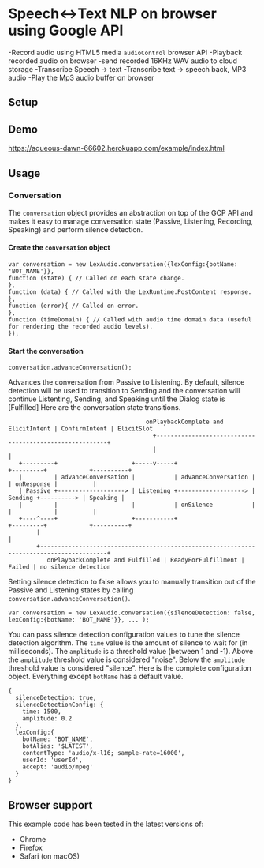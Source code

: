 # Speech<->Text NLP on browser using Google API
-Record audio using HTML5 media `audioControl` browser API
-Playback recorded audio on browser
-send recorded 16KHz WAV audio to cloud storage
-Transcribe Speech -> text
-Transcribe text -> speech back, MP3 audio
-Play the Mp3 audio buffer on browser


## Setup

## Demo
https://aqueous-dawn-66602.herokuapp.com/example/index.html

## Usage


### Conversation
The `conversation` object provides an abstraction on top of the GCP API and makes it easy to manage conversation state (Passive, Listening, Recording, Speaking) and perform silence detection.

#### Create the `conversation` object 
```
var conversation = new LexAudio.conversation({lexConfig:{botName: 'BOT_NAME'}}, 
function (state) { // Called on each state change.
}, 
function (data) { // Called with the LexRuntime.PostContent response.
},
function (error){ // Called on error.
},
function (timeDomain) { // Called with audio time domain data (useful for rendering the recorded audio levels).
});
```
#### Start the conversation
```
conversation.advanceConversation();
```
Advances the conversation from Passive to Listening. By default, silence detection will be used to transition to Sending and the conversation will continue Listenting, Sending, and Speaking until the Dialog state is [Fulfilled] Here are the conversation state transitions. 

```
                                       onPlaybackComplete and ElicitIntent | ConfirmIntent | ElicitSlot
                                         +--------------------------------------------------------+
                                         |                                                        |
   +---------+                     +-----v-----+                     +---------+            +----------+
   |         | advanceConversation |           | advanceConversation |         | onResponse |          |
   | Passive +-------------------> | Listening +-------------------> | Sending +----------> | Speaking |
   |         |                     |           | onSilence           |         |            |          |
   +----^----+                     +-----------+                     +---------+            +----------+
        |                                                                                         |
        +-----------------------------------------------------------------------------------------+
           onPlaybackComplete and Fulfilled | ReadyForFulfillment | Failed | no silence detection
```

Setting silence detection to false allows you to manually transition out of the Passive and Listening states by calling `conversation.advanceConversation()`.

```
var conversation = new LexAudio.conversation({silenceDetection: false, lexConfig:{botName: 'BOT_NAME'}}, ... );
```

You can pass silence detection configuration values to tune the silence detection algorithm. The `time` value is the amount of silence to wait for (in milliseconds). The `amplitude` is a threshold value (between 1 and -1). Above the `amplitude` threshold value is considered "noise". Below the `amplitude` threshold value is considered "silence". Here is the complete configuration object. Everything except `botName` has a default value.

```
{
  silenceDetection: true, 
  silenceDetectionConfig: {
    time: 1500,
    amplitude: 0.2
  },
  lexConfig:{
    botName: 'BOT_NAME',
    botAlias: '$LATEST',
    contentType: 'audio/x-l16; sample-rate=16000',
    userId: 'userId',
    accept: 'audio/mpeg'
  }
}
```
## Browser support
This example code has been tested in the latest versions of:
* Chrome
* Firefox
* Safari (on macOS)
